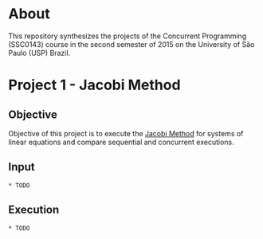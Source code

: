 About
=====

This repository synthesizes the projects of the Concurrent Programming (SSC0143) course in the second semester of 2015 on the University of São Paulo (USP) Brazil.


Project 1 - Jacobi Method
=========================

Objective
---------

Objective of this project is to execute the [Jacobi Method](https://en.wikipedia.org/wiki/Jacobi_method) for systems of linear equations and compare sequential and concurrent executions.


Input
-----

	* TODO


Execution
---------

	* TODO